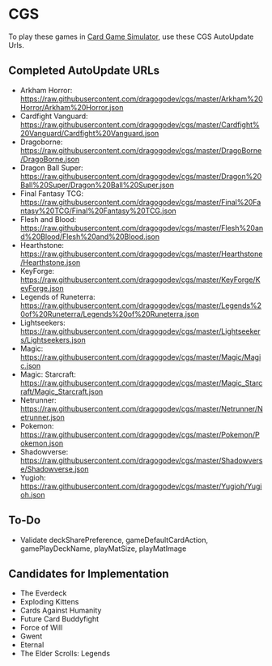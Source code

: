 # CGS

To play these games in [Card Game Simulator](https://www.cardgamesimulator.com), use these CGS AutoUpdate Urls.

## Completed AutoUpdate URLs
- Arkham Horror: https://raw.githubusercontent.com/dragogodev/cgs/master/Arkham%20Horror/Arkham%20Horror.json
- Cardfight Vanguard: https://raw.githubusercontent.com/dragogodev/cgs/master/Cardfight%20Vanguard/Cardfight%20Vanguard.json
- Dragoborne: https://raw.githubusercontent.com/dragogodev/cgs/master/DragoBorne/DragoBorne.json
- Dragon Ball Super: https://raw.githubusercontent.com/dragogodev/cgs/master/Dragon%20Ball%20Super/Dragon%20Ball%20Super.json
- Final Fantasy TCG: https://raw.githubusercontent.com/dragogodev/cgs/master/Final%20Fantasy%20TCG/Final%20Fantasy%20TCG.json
- Flesh and Blood: https://raw.githubusercontent.com/dragogodev/cgs/master/Flesh%20and%20Blood/Flesh%20and%20Blood.json
- Hearthstone: https://raw.githubusercontent.com/dragogodev/cgs/master/Hearthstone/Hearthstone.json
- KeyForge: https://raw.githubusercontent.com/dragogodev/cgs/master/KeyForge/KeyForge.json
- Legends of Runeterra: https://raw.githubusercontent.com/dragogodev/cgs/master/Legends%20of%20Runeterra/Legends%20of%20Runeterra.json
- Lightseekers: https://raw.githubusercontent.com/dragogodev/cgs/master/Lightseekers/Lightseekers.json
- Magic: https://raw.githubusercontent.com/dragogodev/cgs/master/Magic/Magic.json
- Magic: Starcraft: https://raw.githubusercontent.com/dragogodev/cgs/master/Magic_Starcraft/Magic_Starcraft.json
- Netrunner: https://raw.githubusercontent.com/dragogodev/cgs/master/Netrunner/Netrunner.json
- Pokemon: https://raw.githubusercontent.com/dragogodev/cgs/master/Pokemon/Pokemon.json
- Shadowverse: https://raw.githubusercontent.com/dragogodev/cgs/master/Shadowverse/Shadowverse.json
- Yugioh: https://raw.githubusercontent.com/dragogodev/cgs/master/Yugioh/Yugioh.json

## To-Do
- Validate deckSharePreference, gameDefaultCardAction, gamePlayDeckName, playMatSize, playMatImage

## Candidates for Implementation
- The Everdeck
- Exploding Kittens
- Cards Against Humanity
- Future Card Buddyfight
- Force of Will
- Gwent
- Eternal
- The Elder Scrolls: Legends
